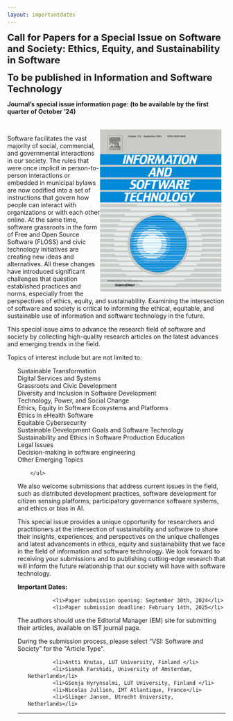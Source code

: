 ```yaml
---
layout: importantdates
---
```


<b style="font-size: 22px" id="SpecialIsuse">Call for Papers for a Special Issue on Software and Society: Ethics, Equity, and Sustainability in Software</b>

<b style="font-size: 22px" id="SpecialIsuse">To be published in Information and Software Technology</b>

<b>Journal’s special issue information page: (to be available by the first quarter of October ’24)</b>

<br>


<img src="/assets/images/journal.PNG" alt="" style="float: right; margin-right: 10px;">


Software facilitates the vast majority of social, commercial, and governmental interactions in our society. The rules that were once implicit in person-to-person interactions or embedded in municipal bylaws are now codified into a set of instructions that govern how people can interact with organizations or with each other online. At the same time, software grassroots in the form of Free and Open Source Software (FLOSS) and civic technology initiatives are creating new ideas and alternatives. All these changes have introduced significant challenges that question established practices and norms, especially from the perspectives of ethics, equity, and sustainability. Examining the intersection of software and society is critical to informing the ethical, equitable, and sustainable use of information and software technology in the future.

This special issue aims to advance the research field of software and society by collecting high-quality research articles on the latest advances and emerging trends in the field.

Topics of interest include but are not limited to:

<ul style="list-style: none;">
            <li>Sustainable Transformation</li>
            <li>Digital Services and Systems</li>
            <li>Grassroots and Civic Development</li>
            <li>Diversity and Inclusion in Software Development</li>
            <li>Technology, Power, and Social Change</li>
            <li>Ethics, Equity in Software Ecosystems and Platforms</li>
            <li>Ethics in eHealth Software</li>
            <li>Equitable Cybersecurity</li>
            <li>Sustainable Development Goals and Software Technology</li>
            <li>Sustainability and Ethics in Software Production Education</li>
            <li>Legal Issues</li>
            <li>Decision-making in software engineering</li>
            <li>Other Emerging Topics</li>


        </ul>   

We also welcome submissions that address current issues in the field, such as distributed development practices, software development for citizen sensing platforms, participatory governance software systems, and ethics or bias in AI.

This special issue provides a unique opportunity for researchers and practitioners at the intersection of sustainability and software to share their insights, experiences, and perspectives on the unique challenges and latest advancements in ethics, equity and sustainability that we face in the field of information and software technology. We look forward to receiving your submissions and to publishing cutting-edge research that will inform the future relationship that our society will have with software technology.

<b> Important Dates: </b>

<ul style="list-style: none;">
  
            <li>Paper submission opening: September 30th, 2024</li>
            <li>Paper submission deadline: February 14th, 2025</li>
</ul>   

The authors should use the Editorial Manager (EM) site for submitting their articles, available on IST journal page.

During the submission process, please select “VSI: Software and Society” for the "Article Type".

<ul style="list-style: none;">
  
            <li>Antti Knutas, LUT University, Finland </li>
            <li>Siamak Farshidi, University of Amsterdam, Netherlands</li>
            <li>GSonja Hyrynsalmi, LUT University, Finland </li>
            <li>Nicolas Jullien, IMT Atlantique, France</li>
            <li>Slinger Jansen, Utrecht University, Netherlands</li>
  
</ul>   
        
                 

<hr>





